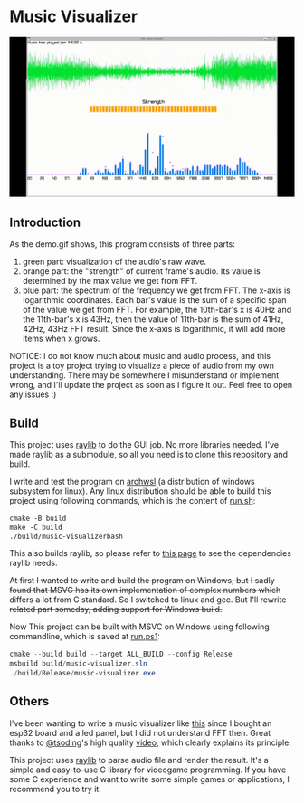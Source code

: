 # Music Visualizer

![demo.gif](/assets/image/demo.gif)

## Introduction
As the demo.gif shows, this program consists of three parts:
1. green part: visualization of the audio's raw wave.
2. orange part: the "strength" of current frame's audio. Its value is determined by the max value we get from FFT.
3. blue part: the spectrum of the frequency we get from FFT. The x-axis is logarithmic coordinates. Each bar's value is the sum of a specific span of the value we get from FFT. For example, the 10th-bar's x is 40Hz and the 11th-bar's x is 43Hz, then the value of 11th-bar is the sum of 41Hz, 42Hz, 43Hz FFT result. Since the x-axis is logarithmic, it will add more items when x grows.

NOTICE: I do not know much about music and audio process, and this project is a toy project trying to visualize a piece of audio from my own understanding. There may be somewhere I misunderstand or implement wrong, and I'll update the project as soon as I figure it out. Feel free to open any issues :)
## Build
This project uses [raylib](https://github.com/raysan5/raylib) to do the GUI job. No more libraries needed. I've made raylib as a submodule, so all you need is to clone this repository and build.

I write and test the program on [archwsl](https://github.com/yuk7/ArchWSL) (a distribution of windows subsystem for linux). Any linux distribution should be able to build this project using following commands, which is the content of [run.sh](/run.sh):
```shell
cmake -B build
make -C build
./build/music-visualizerbash
```
This also builds raylib, so please refer to [this page](https://github.com/raysan5/raylib/wiki/Working-on-GNU-Linux) to see the dependencies raylib needs.

<del>At first I wanted to write and build the program on Windows, but I sadly found that MSVC has its own implementation of complex numbers which differs a lot from C standard. So I switched to linux and gcc. But I'll rewrite related part someday, adding support for Windows build.</del>

Now This project can be built with MSVC on Windows using following commandline, which is saved at [run.ps1](/run.ps1):
```powershell
cmake --build build --target ALL_BUILD --config Release
msbuild build/music-visualizer.sln
./build/Release/music-visualizer.exe
```
## Others
I've been wanting to write a music visualizer like [this](https://www.youtube.com/watch?v=bQ7c9Vlhyp0) since I bought an esp32 board and a led panel, but I did not understand FFT then. Great thanks to [@tsoding](https://www.youtube.com/@TsodingDaily)'s high quality [video](https://www.youtube.com/watch?v=Xdbk1Pr5WXU), which clearly explains its principle.

This project uses [raylib](https://github.com/raysan5/raylib) to parse audio file and render the result. It's a simple and easy-to-use C library for videogame programming. If you have some C experience and want to write some simple games or applications, I recommend you to try it.